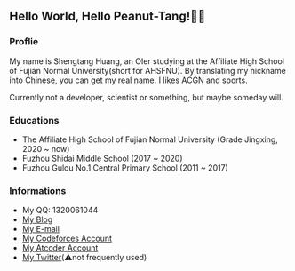 ## Hello World, Hello Peanut-Tang!👏🥜

### Proflie

My name is Shengtang Huang, an OIer studying at the Affiliate High School of Fujian Normal University(short for AHSFNU). By translating my nickname into Chinese, you can get my real name. I likes ACGN and sports.

Currently not a developer, scientist or something, but maybe someday will.

### Educations

 - The Affiliate High School of Fujian Normal University (Grade Jingxing, 2020 ~ now)
 - Fuzhou Shidai Middle School (2017 ~ 2020)
 - Fuzhou Gulou No.1 Central Primary School (2011 ~ 2017)

### Informations

 - My QQ: 1320061044
 - [My Blog](https://peanuttang.netlify.app/)
 - [My E-mail](mailto:1320061044@qq.com)
 - [My Codeforces Account](http://codeforces.com/profile/Peanut.Tang)
 - [My Atcoder Account](https://atcoder.jp/users/Peanut_Tang)
 - [My Twitter](https://twitter.com/peanuttang)(⚠️not frequently used)

<!--
**Peanut-Tang/Peanut-Tang** is a ✨ _special_ ✨ repository because its `README.md` (this file) appears on your GitHub profile.

Here are some ideas to get you started:

- 🔭 I’m currently working on ...
- 🌱 I’m currently learning ...
- 👯 I’m looking to collaborate on ...
- 🤔 I’m looking for help with ...
- 💬 Ask me about ...
- 📫 How to reach me: ...
- 😄 Pronouns: ...
- ⚡ Fun fact: ...
-->
